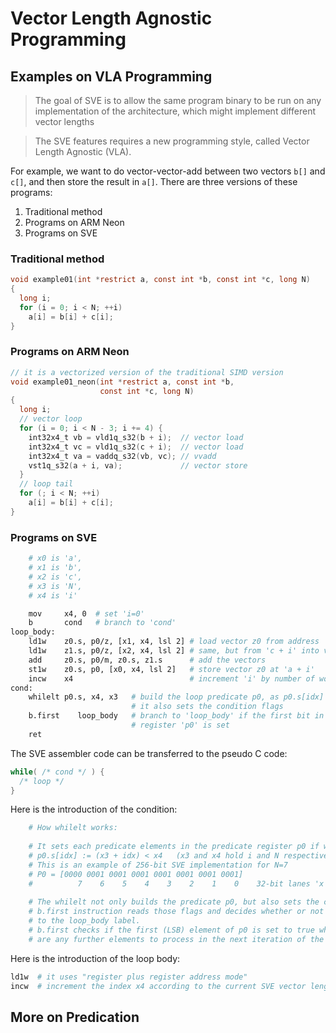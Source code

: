 # Vector Length Agnostic Programming

## Examples on VLA Programming

> The goal of SVE is to allow the same program binary to be run on any implementation of the architecture, which might implement different vector lengths

> The SVE features requires a new programming style, called Vector Length Agnostic \(VLA\).

For example, we want to do vector-vector-add between two vectors `b[]` and `c[]`, and then store the result in `a[]`. There are three versions of these programs:

1. Traditional method
2. Programs on ARM Neon
3. Programs on SVE

### Traditional method

```c
void example01(int *restrict a, const int *b, const int *c, long N)
{
  long i;
  for (i = 0; i < N; ++i)
    a[i] = b[i] + c[i];
}
```

### Programs on ARM Neon

```c
// it is a vectorized version of the traditional SIMD version
void example01_neon(int *restrict a, const int *b,
                    const int *c, long N)
{
  long i;
  // vector loop
  for (i = 0; i < N - 3; i += 4) {
    int32x4_t vb = vld1q_s32(b + i);  // vector load
    int32x4_t vc = vld1q_s32(c + i);  // vector load
    int32x4_t va = vaddq_s32(vb, vc); // vvadd
    vst1q_s32(a + i, va);             // vector store
  }
  // loop tail
  for (; i < N; ++i)
    a[i] = b[i] + c[i];
}

```

### Programs on SVE

```bash
    # x0 is 'a', 
    # x1 is 'b', 
    # x2 is 'c', 
    # x3 is 'N', 
    # x4 is 'i'

    mov     x4, 0  # set 'i=0'
    b       cond   # branch to 'cond'
loop_body:
    ld1w    z0.s, p0/z, [x1, x4, lsl 2] # load vector z0 from address 'b + i'
    ld1w    z1.s, p0/z, [x2, x4, lsl 2] # same, but from 'c + i' into vector z1
    add     z0.s, p0/m, z0.s, z1.s      # add the vectors
    st1w    z0.s, p0, [x0, x4, lsl 2]   # store vector z0 at 'a + i'
    incw    x4                          # increment 'i' by number of words in a vector
cond:
    whilelt p0.s, x4, x3   # build the loop predicate p0, as p0.s[idx] = (x4+idx) < x3
                           # it also sets the condition flags
    b.first    loop_body   # branch to 'loop_body' if the first bit in the predicate
                           # register 'p0' is set
    ret
```

The SVE assembler code can be transferred to the pseudo C code:

```c
while( /* cond */ ) {
  /* loop */
}
```

Here is the introduction of the condition:

```bash
    # How whilelt works:
    
    # It sets each predicate elements in the predicate register p0 if we have:
    # p0.s[idx] := (x3 + idx) < x4   (x3 and x4 hold i and N respectively)
    # This is an example of 256-bit SVE implementation for N=7
    # P0 = [0000 0001 0001 0001 0001 0001 0001 0001]
    #          7    6    5    4    3    2    1    0    32-bit lanes 'x'
    
    # The whilelt not only builds the predicate p0, but also sets the condition flags
    # b.first instruction reads those flags and decides whether or not to branch
    # to the loop_body label.
    # b.first checks if the first (LSB) element of p0 is set to true which means there
    # are any further elements to process in the next iteration of the loop.
```

Here is the introduction of the loop body:

```bash
ld1w  # it uses "register plus register address mode"
incw  # increment the index x4 according to the current SVE vector length!!
```

## More on Predication


